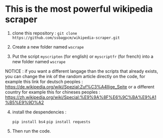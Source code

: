 # This is the most powerful wikipedia scraper

1) clone this repository : `git clone https://github.com/ssbagpcm/wikipedia-scraper.git`

2) Create a new folder named `wscrape`

3) Put the script `myscripten` (for english) or `myscriptfr` (for french) into a new folder named `wscrape`

  NOTICE : if you want a different langage than the scripts that already exists, you can change the ink of the random article directly on the code, for example this link for deutsch peoples : https://de.wikipedia.org/wiki/Spezial:Zuf%C3%A4llige_Seite  or a different country for example this for chineses peoples : https://zh.wikipedia.org/wiki/Special:%E9%9A%8F%E6%9C%BA%E9%A1%B5%E9%9D%A2


4) install the despendencies :

   `pip install bs4` 
   `pip install requests`

5) Then run the code. 

